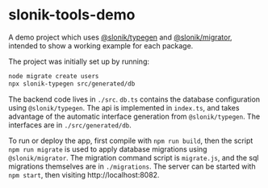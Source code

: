 # slonik-tools-demo

A demo project which uses [@slonik/typegen](https://npmjs.com/package/@slonik/typegen) and [@slonik/migrator](https://npmjs.com/package/@slonik/migrator), intended to show a working example for each package.

The project was initially set up by running:
```bash
node migrate create users
npx slonik-typegen src/generated/db
```

The backend code lives in `./src`. `db.ts` contains the database configuration using `@slonik/typegen`. The api is implemented in `index.ts`, and takes advantage of the automatic interface generation from `@slonik/typegen`. The interfaces are in `./src/generated/db`.

To run or deploy the app, first compile with `npm run build`, then the script `npm run migrate` is used to apply database migrations using `@slonik/migrator`. The migration command script is `migrate.js`, and the sql migrations themselves are in `./migrations`. The server can be started with `npm start`, then visiting http://localhost:8082.
